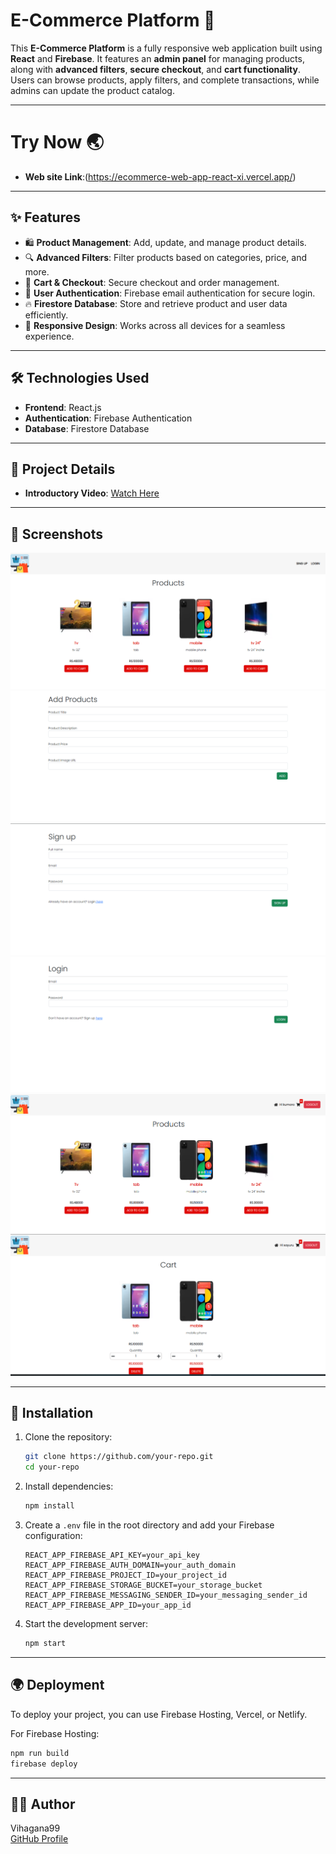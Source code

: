 # E-Commerce Platform 🛒

This **E-Commerce Platform** is a fully responsive web application built using **React** and **Firebase**. It features an **admin panel** for managing products, along with **advanced filters**, **secure checkout**, and **cart functionality**. Users can browse products, apply filters, and complete transactions, while admins can update the product catalog.

---

# Try Now 🌏

- **Web site Link**:(https://ecommerce-web-app-react-xi.vercel.app/)

---


## ✨ Features

- 🛍️ **Product Management**: Add, update, and manage product details.
- 🔍 **Advanced Filters**: Filter products based on categories, price, and more.
- 🛒 **Cart & Checkout**: Secure checkout and order management.
- 🔐 **User Authentication**: Firebase email authentication for secure login.
- 🔥 **Firestore Database**: Store and retrieve product and user data efficiently.
- 📱 **Responsive Design**: Works across all devices for a seamless experience.

---

## 🛠️ Technologies Used

- **Frontend**: React.js
- **Authentication**: Firebase Authentication
- **Database**: Firestore Database

---

## 📂 Project Details

- **Introductory Video**: [Watch Here](https://drive.google.com/file/d/1nB_WzaGIjw-87NDlcDbx9aNlvmVGM6km/view?usp=drive_link)

---

## 📱 Screenshots

<img src="image/home not login.png" /><img src="image/Addproducts.png" /><img src="image/SingUp.png" /><img src="image/login page.png" /><img src="image/login home.png" /><img src="image/Cart.png"/>

---

## 🚀 Installation

1. Clone the repository:
   ```bash
   git clone https://github.com/your-repo.git
   cd your-repo
   ```
2. Install dependencies:
   ```bash
   npm install
   ```
3. Create a `.env` file in the root directory and add your Firebase configuration:
   ```env
   REACT_APP_FIREBASE_API_KEY=your_api_key
   REACT_APP_FIREBASE_AUTH_DOMAIN=your_auth_domain
   REACT_APP_FIREBASE_PROJECT_ID=your_project_id
   REACT_APP_FIREBASE_STORAGE_BUCKET=your_storage_bucket
   REACT_APP_FIREBASE_MESSAGING_SENDER_ID=your_messaging_sender_id
   REACT_APP_FIREBASE_APP_ID=your_app_id
   ```
4. Start the development server:
   ```bash
   npm start
   ```

---

## 🌍 Deployment

To deploy your project, you can use Firebase Hosting, Vercel, or Netlify.

For Firebase Hosting:
```bash
npm run build
firebase deploy
```

---

## 👨‍💻 Author
Vihagana99  
[GitHub Profile](https://github.com/vihagana99)
